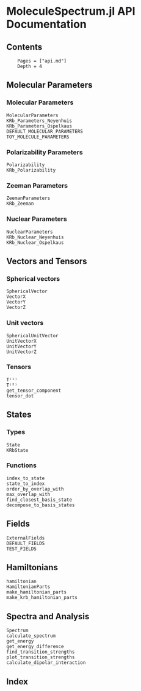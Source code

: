 # MoleculeSpectrum.jl API Documentation

## Contents
```@contents
    Pages = ["api.md"]
    Depth = 4
```

## Molecular Parameters
### Molecular Parameters
```@docs
MolecularParameters
KRb_Parameters_Neyenhuis
KRb_Parameters_Ospelkaus
DEFAULT_MOLECULAR_PARAMETERS
TOY_MOLECULE_PARAMETERS
```
### Polarizability Parameters
```@docs
Polarizability
KRb_Polarizability
```
### Zeeman Parameters
```@docs
ZeemanParameters
KRb_Zeeman
```
### Nuclear Parameters
```@docs
NuclearParameters
KRb_Nuclear_Neyenhuis
KRb_Nuclear_Ospelkaus
```

## Vectors and Tensors
### Spherical vectors
```@docs
SphericalVector
VectorX
VectorY
VectorZ
```
### Unit vectors
```@docs
SphericalUnitVector
UnitVectorX
UnitVectorY
UnitVectorZ
```
### Tensors
```@docs
T⁽¹⁾
T⁽²⁾
get_tensor_component
tensor_dot
```

## States
### Types
```@docs
State
KRbState
```
### Functions
```@docs
index_to_state
state_to_index
order_by_overlap_with
max_overlap_with
find_closest_basis_state
decompose_to_basis_states
```

## Fields
```@docs
ExternalFields
DEFAULT_FIELDS
TEST_FIELDS
```

## Hamiltonians
```@docs
hamiltonian
HamiltonianParts
make_hamiltonian_parts
make_krb_hamiltonian_parts
```

## Spectra and Analysis
```@docs
Spectrum
calculate_spectrum
get_energy
get_energy_difference
find_transition_strengths
plot_transition_strengths
calculate_dipolar_interaction
```

## Index
```@index
```